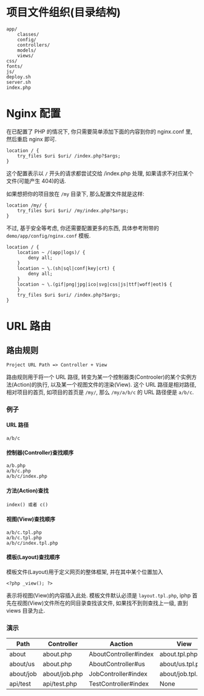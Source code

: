 # 项目文件组织(目录结构)

	app/
		classes/
		config/
		controllers/
		models/
		views/
	css/
	fonts/
	js/
	deploy.sh
	server.sh
	index.php

# Nginx 配置

在已配置了 PHP 的情况下, 你只需要简单添加下面的内容到你的 nginx.conf 里, 然后重启 nginx 即可.

	location / {
		try_files $uri $uri/ /index.php?$args;
	}

这个配置表示以 `/` 开头的请求都尝试交给 /index.php 处理, 如果请求不对应某个文件(可能产生 404)的话.

如果想把你的项目放在 `/my` 目录下, 那么配置文件就是这样:

	location /my/ {
		try_files $uri $uri/ /my/index.php?$args;
	}

不过, 基于安全等考虑, 你还需要配置更多的东西, 具体参考附带的 `demo/app/config/nginx.conf` 模板.

	location / {
		location ~ /(app|logs)/ {
			deny all;
		}
		location ~ \.(sh|sql|conf|key|crt) {
			deny all;
		}
		location ~ \.(gif|png|jpg|ico|svg|css|js|ttf|woff|eot)$ {
		}
		try_files $uri $uri/ /index.php?$args;
	}

# URL 路由

## 路由规则

	Project URL Path => Controller + View

路由规则用于将一个 URL 路径, 转变为某一个控制器类(Controoler)的某个实例方法(Action)的执行, 以及某一个视图文件的渲染(View). 这个 URL 路径是相对路径, 相对项目的首页, 如项目的首页是 `/my/`, 那么 `/my/a/b/c` 的 URL 路径便是 `a/b/c`.

### 例子

#### URL 路径

	a/b/c

#### 控制器(Controller)查找顺序

    a/b.php
    a/b/c.php
    a/b/c/index.php

#### 方法(Action)查找

	index() 或者 c()

#### 视图(View)查找顺序

    a/b/c.tpl.php
    a/b/c.tpl.php
    a/b/c/index.tpl.php

#### 模板(Layout)查找顺序

模板文件(Layout)用于定义网页的整体框架, 并在其中某个位置加入

	<?php _view(); ?>

表示将视图(View)的内容插入此处. 模板文件默认必须是 `layout.tpl.php`, iphp 首先在视图(View)文件所在的同目录查找该文件, 如果找不到则查找上一级, 直到 views 目录为止.

### 演示

| Path | Controller | Aaction | View | Full URL |
| ---- | ---- | ---- | ---- | ---- |
| about | about.php | AboutController#index | about.tpl.php | http://localhost/iphp/about |
| about/us | about.php | AboutController#us | about/us.tpl.php | http://localhost/iphp/about/us |
| about/job | about/job.php | JobController#index | about/job.tpl.php | http://localhost/iphp/about/job |
| api/test | api/test.php | TestController#index | None | http://localhost/iphp/api/test |

